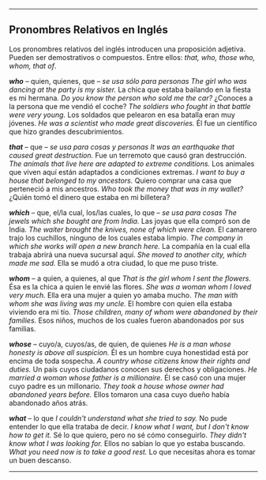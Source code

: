 
---

## Pronombres Relativos en Inglés

Los pronombres relativos del inglés introducen una proposición adjetiva. Pueden ser demostrativos o compuestos. Entre ellos: *that, who, those who, whom, that of*.

***who*** – quien, quienes, que – *se usa sólo para personas*
*The girl who was dancing at the party is my sister.*
La chica que estaba bailando en la fiesta es mi hermana.
*Do you know the person who sold me the car?*
¿Conoces a la persona que me vendió el coche?
*The soldiers who fought in that battle were very young.*
Los soldados que pelearon en esa batalla eran muy jóvenes.
*He was a scientist who made great discoveries.*
Él fue un científico que hizo grandes descubrimientos.

***that*** – que – *se usa para cosas y personas*
*It was an earthquake that caused great destruction.*
Fue un terremoto que causó gran destrucción.
*The animals that live here are adapted to extreme conditions.*
Los animales que viven aquí están adaptados a condiciones extremas.
*I want to buy a house that belonged to my ancestors.*
Quiero comprar una casa que perteneció a mis ancestros.
*Who took the money that was in my wallet?*
¿Quién tomó el dinero que estaba en mi billetera?

***which*** – que, el/la cual, los/las cuales, lo que – *se usa para cosas*
*The jewels which she bought are from India.*
Las joyas que ella compró son de India.
*The waiter brought the knives, none of which were clean.*
El camarero trajo los cuchillos, ninguno de los cuales estaba limpio.
*The company in which she works will open a new branch here.*
La compañía en la cual ella trabaja abrirá una nueva sucursal aquí.
*She moved to another city, which made me sad.*
Ella se mudó a otra ciudad, lo que me puso triste.

***whom*** – a quien, a quienes, al que
*That is the girl whom I sent the flowers.*
Ésa es la chica a quien le envié las flores.
*She was a woman whom I loved very much.*
Ella era una mujer a quien yo amaba mucho.
*The man with whom she was living was my uncle.*
El hombre con quien ella estaba viviendo era mi tío.
*Those children, many of whom were abandoned by their families.*
Esos niños, muchos de los cuales fueron abandonados por sus familias.

***whose*** – cuyo/a, cuyos/as, de quien, de quienes
*He is a man whose honesty is above all suspicion.*
Él es un hombre cuya honestidad está por encima de toda sospecha.
*A country whose citizens know their rights and duties.*
Un país cuyos ciudadanos conocen sus derechos y obligaciones.
*He married a woman whose father is a millionaire.*
Él se casó con una mujer cuyo padre es un millonario.
*They took a house whose owner had abandoned years before.*
Ellos tomaron una casa cuyo dueño había abandonado años atrás.

***what*** – lo que
*I couldn't understand what she tried to say.*
No pude entender lo que ella trataba de decir.
*I know what I want, but I don't know how to get it.*
Sé lo que quiero, pero no sé cómo conseguirlo.
*They didn't know what I was looking for.*
Ellos no sabían lo que yo estaba buscando.
*What you need now is to take a good rest.*
Lo que necesitas ahora es tomar un buen descanso.

---

